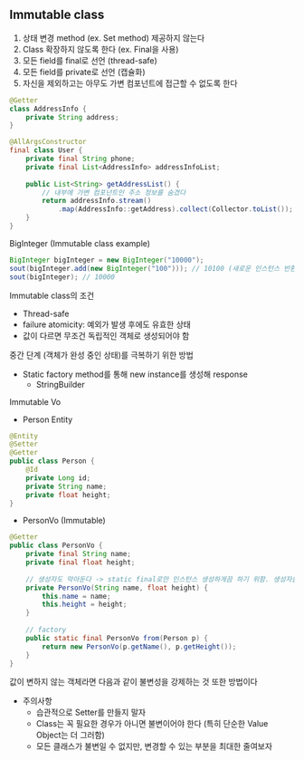 ## Immutable class

1. 상태 변경 method (ex. Set method) 제공하지 않는다
2. Class 확장하지 않도록 한다 (ex. Final을 사용)
3. 모든 field를 final로 선언 (thread-safe)
4. 모든 field를 private로 선언 (캡슐화)
5. 자신을 제외하고는 아무도 가변 컴포넌트에 접근할 수 없도록 한다



```java
@Getter
class AddressInfo {
    private String address;
}

@AllArgsConstructor
final class User {
    private final String phone;
    private final List<AddressInfo> addressInfoList;
    
    public List<String> getAddressList() {
        // 내부에 가변 컴포넌트인 주소 정보를 숨겼다
        return addressInfo.stream()
            .map(AddressInfo::getAddress).collect(Collector.toList());
    }
}
```



BigInteger (Immutable class example)

```java
BigInteger bigInteger = new BigInteger("10000");
sout(bigInteger.add(new BigInteger("100"))); // 10100 (새로운 인스턴스 반환: immutable하므로)
sout(bigInteger); // 10000
```

Immutable class의 조건

- Thread-safe
- failure atomicity: 예외가 발생 후에도 유효한 상태
- 값이 다르면 무조건 독립적인 객체로 생성되어야 함

중간 단계 (객체가 완성 중인 상태)를 극복하기 위한 방법

- Static factory method를 통해 new instance를 생성해 response
  - StringBuilder



Immutable Vo

- Person Entity

```java
@Entity
@Setter
@Getter
public class Person {
    @Id
    private Long id;
    private String name;
    private float height;
}
```

- PersonVo (Immutable)

```java
@Getter
public class PersonVo {
    private final String name;
    private final float height;
    
    // 생성자도 막아둔다 -> static final로만 인스턴스 생성하게끔 하기 위함. 생성자를 열어둔다면 setter를 만들어낼 위험이 있다
    private PersonVo(String name, float height) {
        this.name = name;
        this.height = height;
    }
    
    // factory
    public static final PersonVo from(Person p) {
        return new PersonVo(p.getName(), p.getHeight());
    }
}
```

값이 변하지 않는 객체라면 다음과 같이 불변성을 강제하는 것 또한 방법이다



- 주의사항
  - 습관적으로 Setter를 만들지 말자
  - Class는 꼭 필요한 경우가 아니면 불변이어야 한다 (특히 단순한 Value Object는 더 그러함)
  - 모든 클래스가 불변일 수 없지만, 변경할 수 있는 부분을 최대한 줄여보자